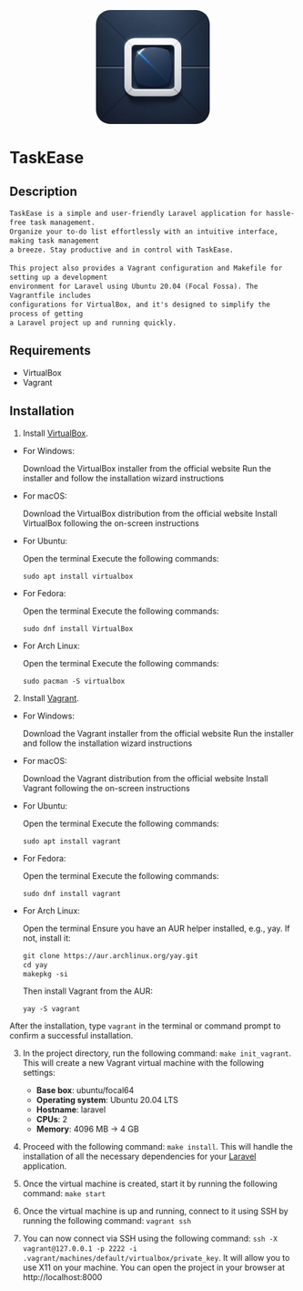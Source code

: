 <p align="center">
    <img src="public/images/app-logo.png" width="200" alt="Laravel Logo" style="border-radius: 25px;">
</p>

# TaskEase

## Description

    TaskEase is a simple and user-friendly Laravel application for hassle-free task management.
    Organize your to-do list effortlessly with an intuitive interface, making task management
    a breeze. Stay productive and in control with TaskEase.

    This project also provides a Vagrant configuration and Makefile for setting up a development
    environment for Laravel using Ubuntu 20.04 (Focal Fossa). The Vagrantfile includes
    configurations for VirtualBox, and it's designed to simplify the process of getting
    a Laravel project up and running quickly.

## Requirements

-   VirtualBox
-   Vagrant

## Installation

1. Install <a href='https://www.virtualbox.org/wiki/Documentation'>VirtualBox</a>.

-   For Windows:

    Download the VirtualBox installer from the official website
    Run the installer and follow the installation wizard instructions

-   For macOS:

    Download the VirtualBox distribution from the official website
    Install VirtualBox following the on-screen instructions

-   For Ubuntu:

    Open the terminal
    Execute the following commands:

        sudo apt install virtualbox

-   For Fedora:

    Open the terminal
    Execute the following commands:

        sudo dnf install VirtualBox

-   For Arch Linux:

    Open the terminal
    Execute the following commands:

        sudo pacman -S virtualbox

2. Install <a href='https://developer.hashicorp.com/vagrant/docs'>Vagrant</a>.

-   For Windows:

    Download the Vagrant installer from the official website
    Run the installer and follow the installation wizard instructions

-   For macOS:

    Download the Vagrant distribution from the official website
    Install Vagrant following the on-screen instructions

-   For Ubuntu:

    Open the terminal
    Execute the following commands:

        sudo apt install vagrant

-   For Fedora:

    Open the terminal
    Execute the following commands:

        sudo dnf install vagrant

-   For Arch Linux:

    Open the terminal
    Ensure you have an AUR helper installed, e.g., yay. If not, install it:

        git clone https://aur.archlinux.org/yay.git
        cd yay
        makepkg -si

    Then install Vagrant from the AUR:

        yay -S vagrant

After the installation, type `vagrant` in the terminal or command prompt to confirm a successful installation.

3. In the project directory, run the following command: `make init_vagrant`. This will create a new Vagrant virtual machine with the following settings:

    - **Base box**: ubuntu/focal64
    - **Operating system**: Ubuntu 20.04 LTS
    - **Hostname**: laravel
    - **CPUs**: 2
    - **Memory**: 4096 MB -> 4 GB

4. Proceed with the following command: `make install`. This will handle the installation of all the necessary dependencies for your <a href='https://laravel.com/docs/10.x'>Laravel</a> application.

5. Once the virtual machine is created, start it by running the following command: `make start`

6. Once the virtual machine is up and running, connect to it using SSH by running the following command: `vagrant ssh`

7. You can now connect via SSH using the following command: `ssh -X vagrant@127.0.0.1 -p 2222 -i .vagrant/machines/default/virtualbox/private_key`. It will allow you to use X11 on your machine. You can open the project in your browser at http://localhost:8000
